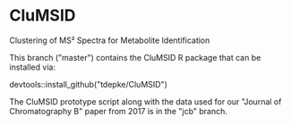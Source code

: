 # CluMSID
Clustering of MS² Spectra for Metabolite Identification

This branch ("master") contains the CluMSID R package that can be installed via:

devtools::install_github("tdepke/CluMSID")

The CluMSID prototype script along with the data used for our "Journal of Chromatography B" paper from 2017 is in the "jcb" branch.

